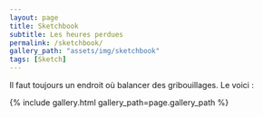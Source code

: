 ```yaml
---
layout: page
title: Sketchbook
subtitle: Les heures perdues
permalink: /sketchbook/
gallery_path: "assets/img/sketchbook"
tags: [Sketch]
---
```


Il faut toujours un endroit où balancer des gribouillages. 
Le voici :

{% include gallery.html gallery_path=page.gallery_path %}